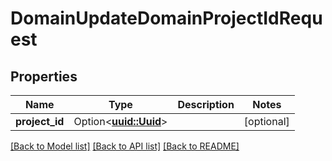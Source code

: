 # DomainUpdateDomainProjectIdRequest

## Properties

Name | Type | Description | Notes
------------ | ------------- | ------------- | -------------
**project_id** | Option<[**uuid::Uuid**](uuid::Uuid.md)> |  | [optional]

[[Back to Model list]](../README.md#documentation-for-models) [[Back to API list]](../README.md#documentation-for-api-endpoints) [[Back to README]](../README.md)


